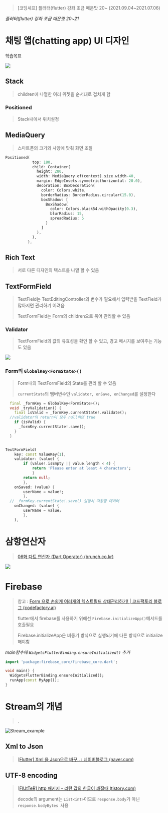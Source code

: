 > <Youtube> [코딩셰프] 플러터(flutter) 강좌 조금 매운맛 20~ (2021.09.04~2021.07.06)









*플러터(flutter) 강좌 조금 매운맛 20~21*

# 채팅 앱(chatting app) UI 디자인

> 





학습목표

![](md-images/study_purpose.jpg)



## Stack

> children에 나열한 여러 위젯을 순서대로 겹치게 함



### Positioned

> Stack내에서 위치설정



## MediaQuery

> 스마트폰의 크기와 사양에 맞춰 화면 조절

```dart
Positioned(
            top: 180,
            child: Container(
              height: 280,
              width: MediaQuery.of(context).size.width-40,
              margin: EdgeInsets.symmetric(horizontal: 20.0),
              decoration: BoxDecoration(
                color: Colors.white,
                borderRadius: BorderRadius.circular(15.0),
                boxShadow: [
                  BoxShadow(
                    color: Colors.black54.withOpacity(0.3),
                    blurRadius: 15,
                    spreadRadius: 5
                  )
                ]
              ),
            ),
          ),
```



## Rich Text

> 서로 다른 디자인의 텍스트를 나열 할 수 있음



## TextFormField

> TextField는 TextEditingController의 변수가 필요해서 입력받을 TextField가 많아지면 관리하기 어려움
>
> TextFormField는 Form의 children으로 묶어 관리할 수 있음



### Validator

> TextFormField의 값의 유효성을 확인 할 수 있고, 경고 메시지를 보여주는 기능도 있음

![](md-images/validation.jpg)



### Form의 `GlobalKey<FormState>()`

> Form내의 TextFormField의 State를 관리 할 수 있음
>
> `currentState`의 멤버변수인 `validator, onSave, onChanged`를 설정한다



```dart
  final _formKey = GlobalKey<FormState>();  
  void _tryValidation() {
    final isValid = _formKey.currentState!.validate();
  //validator의 return이 모두 null이면 true
    if (isValid) {
      _formKey.currentState!.save();
    }
  }


TextFormField(
    key: const ValueKey(1),
    validator: (value) {
        if (value!.isEmpty || value.length < 4) {
            return 'Please enter at least 4 characters';
            }
        return null;
        },
    onSaved: (value) {
        userName = value!;
        },
  // _formKey.currentState!.save() 실행시 저장할 데이터
    onChanged: (value) {
        userName = value;
        },
    ),
```





# 삼항연산자

> [06화 다트 연산자 (Dart Operator) (brunch.co.kr)](https://brunch.co.kr/@mystoryg/120)



![](md-images/Three_way_operator.jpg)





# Firebase

> 참고 : [Form 으로 손쉽게 여러개의 텍스트필드 상태관리하기! | 코드팩토리 블로그 (codefactory.ai)](https://blog.codefactory.ai/flutter/form/)
>
> flutter에서 firebase를 사용하기 위해선 `Firebase.initializeApp()`메서드를 호출필요
>
> Firebase.initializeApp은 비동기 방식으로 실행되기에 다른 방식으로 initialize해야함



*main함수에 `WidgetsFlutterBinding.ensureInitialized()` 추가*

```dart
import 'package:firebase_core/firebase_core.dart';

void main() {
  WidgetsFlutterBinding.ensureInitialized();
  runApp(const MyApp());
}
```



# Stream의 개념

> .

![Stream_example](md-images/Stream_example.jpg)





## Xml to Json

>[[Flutter\] Xml 을 Json으로 바꾸.. : 네이버블로그 (naver.com)](https://blog.naver.com/nam_0510/222122129597)



## UTF-8 encoding

> [[FlUtTeR\] http 패키지 - 리턴 값의 한글이 깨질때 (tistory.com)](https://freecatz.tistory.com/130)
>
> decode의 argument는 `List<int>`이므로 `response.body`가 아닌 `response.bodyBytes `사용
